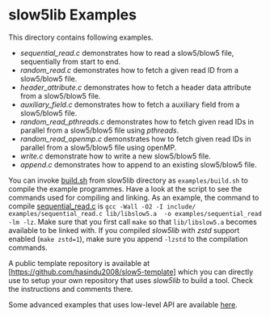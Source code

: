 # slow5lib Examples

This directory contains following examples.
- *sequential_read.c* demonstrates how to read a slow5/blow5 file, sequentially from start to end.
- *random_read.c* demonstrates how to fetch a given read ID from a slow5/blow5 file.
- *header_attribute.c* demonstrates how to fetch a header data attribute from a slow5/blow5 file.
- *auxiliary_field.c* demonstrates how to fetch a auxiliary field from a slow5/blow5 file.
- *random_read_pthreads.c* demonstrates how to fetch given read IDs in parallel from a slow5/blow5 file using *pthreads*.
- *random_read_openmp.c* demonstrates how to fetch given read IDs in parallel from a slow5/blow5 file using openMP.
- *write.c* demonstrate how to write a new slow5/blow5 file.
- *append.c* demonstrates how to append to an existing slow5/blow5 file.

You can invoke [build.sh](build.sh) from slow5lib directory as `examples/build.sh` to compile the example programmes. Have a look at the script to see the commands used for compiling and linking. As an example, the command to compile [sequential_read.c](sequential_read.c) is `gcc -Wall -O2 -I include/ examples/sequential_read.c lib/libslow5.a  -o examples/sequential_read -lm -lz`. Make sure that you first call `make` so that `lib/libslow5.a` becomes available to be linked with. If you compiled *slow5lib* with *zstd* support enabled (`make zstd=1`), make sure you append `-lzstd` to the compilation commands.

A public template repository is available at [https://github.com/hasindu2008/slow5-template] which you can directly use to setup your own repository that uses *slow5lib* to build a tool. Check the instructions and comments there.

Some advanced examples that uses low-level API are available [here](adv/).